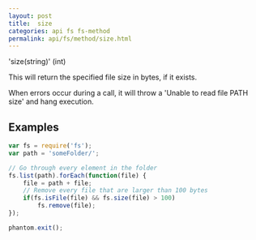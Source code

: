 ```yaml
---
layout: post
title:  size
categories: api fs fs-method
permalink: api/fs/method/size.html
---
```


'size(string)' (int)

This will return the specified file size in bytes, if it exists.

When errors occur during a call, it will throw a 'Unable to read file PATH size' and hang execution.

## Examples

```javascript
var fs = require('fs');
var path = 'someFolder/';

// Go through every element in the folder
fs.list(path).forEach(function(file) {
    file = path + file;
    // Remove every file that are larger than 100 bytes
    if(fs.isFile(file) && fs.size(file) > 100)
        fs.remove(file);
});

phantom.exit();
```








